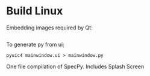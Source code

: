 # Build Linux

Embedding images required by Qt:

```
```
To generate py from ui:
```
pyuic4 mainwindow.ui > mainwindow.py
```
One file compilation of SpecPy.
Includes Splash Screen
